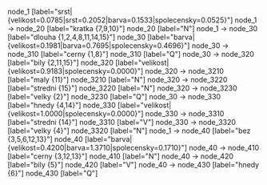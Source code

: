 node_1 [label="srst|{velikost=0.0785|srst=0.2052|barva=0.1533|spolecensky=0.0525}"]
node_1 -> node_20 [label="kratka {7,9,10}"]
node_20 [label="N"]
node_1 -> node_30 [label="dlouha {1,2,4,8,11,14,15}"]
node_30 [label="barva|{velikost=0.1981|barva=0.7695|spolecensky=0.4696}"]
node_30 -> node_310 [label="cerny {1,8}"]
node_310 [label="Q"]
node_30 -> node_320 [label="bily {2,11,15}"]
node_320 [label="velikost|{velikost=0.9183|spolecensky=0.0000}"]
node_320 -> node_3210 [label="maly {11}"]
node_3210 [label="N"]
node_320 -> node_3220 [label="stredni {15}"]
node_3220 [label="N"]
node_320 -> node_3230 [label="velky {2}"]
node_3230 [label="Q"]
node_30 -> node_330 [label="hnedy {4,14}"]
node_330 [label="velikost|{velikost=1.0000|spolecensky=0.0000}"]
node_330 -> node_3310 [label="stredni {14}"]
node_3310 [label="V"]
node_330 -> node_3320 [label="velky {4}"]
node_3320 [label="N"]
node_1 -> node_40 [label="bez {3,5,6,12,13}"]
node_40 [label="barva|{velikost=0.4200|barva=1.3710|spolecensky=0.1710}"]
node_40 -> node_410 [label="cerny {3,12,13}"]
node_410 [label="N"]
node_40 -> node_420 [label="bily {5}"]
node_420 [label="V"]
node_40 -> node_430 [label="hnedy {6}"]
node_430 [label="Q"]